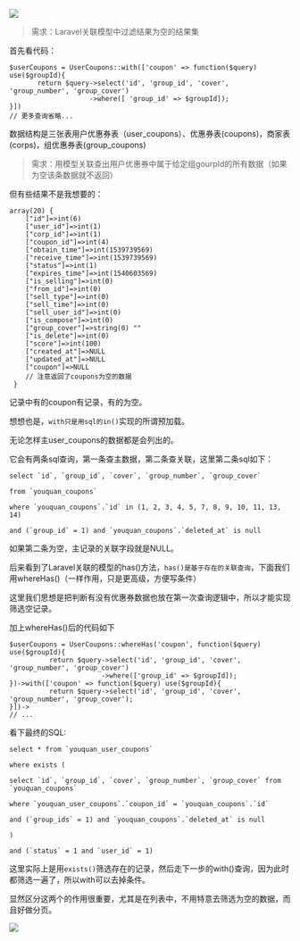 ![](https://upload-images.jianshu.io/upload_images/6943526-5febc5071c322ce9.jpg?imageMogr2/auto-orient/strip%7CimageView2/2/w/1240)



>需求：Laravel关联模型中过滤结果为空的结果集

首先看代码：

```
$userCoupons = UserCoupons::with(['coupon' => function($query) use($groupId){   
       return $query->select('id', 'group_id', 'cover', 'group_number', 'group_cover')
                    ->where([ 'group_id' => $groupId]);
}])
// 更多查询省略...
```

数据结构是三张表用户优惠券表（user_coupons）、优惠券表(coupons)，商家表(corps)，组优惠券表(group_coupons) 

>需求：用模型关联查出用户优惠券中属于给定组gourpId的所有数据（如果为空该条数据就不返回）

但有些结果不是我想要的：

```
array(20) {
	["id"]=>int(6)
	["user_id"]=>int(1)
	["corp_id"]=>int(1)
	["coupon_id"]=>int(4)
	["obtain_time"]=>int(1539739569)
	["receive_time"]=>int(1539739569)
	["status"]=>int(1)
	["expires_time"]=>int(1540603569)
	["is_selling"]=>int(0)
	["from_id"]=>int(0)
	["sell_type"]=>int(0)
	["sell_time"]=>int(0)
	["sell_user_id"]=>int(0)
	["is_compose"]=>int(0)
	["group_cover"]=>string(0) ""
	["is_delete"]=>int(0)
	["score"]=>int(100)
	["created_at"]=>NULL
	["updated_at"]=>NULL
	["coupon"]=>NULL
	// 注意返回了coupons为空的数据
 }
```

记录中有的coupon有记录，有的为空。

想想也是，`with只是用sql的in()`实现的所谓预加载。

无论怎样主user_coupons的数据都是会列出的。

它会有两条sql查询，第一条查主数据，第二条查关联，这里第二条sql如下：

```
select `id`, `group_id`, `cover`, `group_number`, `group_cover` 

from `youquan_coupons` 

where `youquan_coupons`.`id` in (1, 2, 3, 4, 5, 7, 8, 9, 10, 11, 13, 14) 

and (`group_id` = 1) and `youquan_coupons`.`deleted_at` is null
```

如果第二条为空，主记录的关联字段就是NULL。

后来看到了Laravel关联的模型的has()方法，`has()是基于存在的关联查询`，下面我们用whereHas()（一样作用，只是更高级，方便写条件）

这里我们思想是把判断有没有优惠券数据也放在第一次查询逻辑中，所以才能实现筛选空记录。

加上whereHas()后的代码如下

```
$userCoupons = UserCoupons::whereHas('coupon', function($query) use($groupId){
          return $query->select('id', 'group_id', 'cover', 'group_number', 'group_cover')
                       ->where(['group_id' => $groupId]);        
})->with(['coupon' => function($query) use($groupId){            
          return $query->select('id', 'group_id', 'cover', 'group_number', 'group_cover');        
}])-> 
// ...
```

看下最终的SQL:

```
select * from `youquan_user_coupons` 

where exists (

select `id`, `group_id`, `cover`, `group_number`, `group_cover` from `youquan_coupons` 

where `youquan_user_coupons`.`coupon_id` = `youquan_coupons`.`id` 

and (`group_ids` = 1) and `youquan_coupons`.`deleted_at` is null

) 

and (`status` = 1 and `user_id` = 1)
```

这里实际上是用`exists()`筛选存在的记录，然后走下一步的with()查询，因为此时都筛选一遍了，所以with可以去掉条件。

显然区分这两个的作用很重要，尤其是在列表中，不用特意去筛选为空的数据，而且好做分页。

![](https://upload-images.jianshu.io/upload_images/6943526-e54cbf238772152e.gif?imageMogr2/auto-orient/strip)
